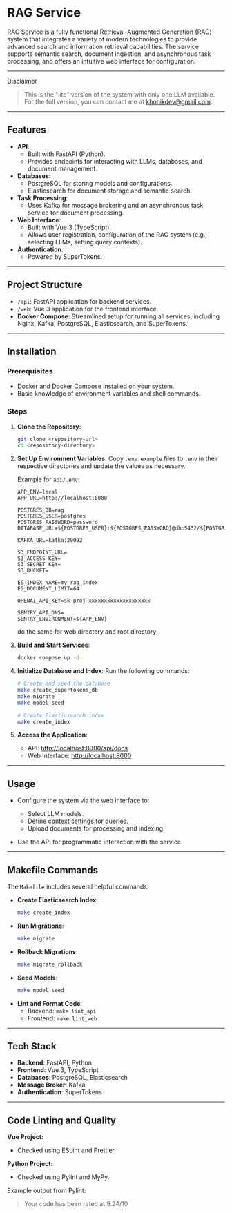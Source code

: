 # RAG Service

RAG Service is a fully functional Retrieval-Augmented Generation (RAG) system that integrates a variety of modern
technologies to provide advanced search and information retrieval capabilities. The service supports semantic search,
document ingestion, and asynchronous task processing, and offers an intuitive web interface for configuration.

---

Disclaimer
> This is the "lite" version of the system with only one LLM available. For the full version, you can contact me at khonikdev@gmail.com.
---

## Features

- **API**:
    - Built with FastAPI (Python).
    - Provides endpoints for interacting with LLMs, databases, and document management.
- **Databases**:
    - PostgreSQL for storing models and configurations.
    - Elasticsearch for document storage and semantic search.
- **Task Processing**:
    - Uses Kafka for message brokering and an asynchronous task service for document processing.
- **Web Interface**:
    - Built with Vue 3 (TypeScript).
    - Allows user registration, configuration of the RAG system (e.g., selecting LLMs, setting query contexts).
- **Authentication**:
    - Powered by SuperTokens.

---

## Project Structure

- `/api`: FastAPI application for backend services.
- `/web`: Vue 3 application for the frontend interface.
- **Docker Compose**: Streamlined setup for running all services, including Nginx, Kafka, PostgreSQL, Elasticsearch, and
  SuperTokens.

---

## Installation

### Prerequisites

- Docker and Docker Compose installed on your system.
- Basic knowledge of environment variables and shell commands.

### Steps

1. **Clone the Repository**:
   ```bash
   git clone <repository-url>
   cd <repository-directory>
   ```

2. **Set Up Environment Variables**:
   Copy `.env.example` files to `.env` in their respective directories and update the values as necessary.

   Example for `api/.env`:
   ```env
   APP_ENV=local
   APP_URL=http://localhost:8000

   POSTGRES_DB=rag
   POSTGRES_USER=postgres
   POSTGRES_PASSWORD=password
   DATABASE_URL=${POSTGRES_USER}:${POSTGRES_PASSWORD}@db:5432/${POSTGRES_DB}

   KAFKA_URL=kafka:29092

   S3_ENDPOINT_URL=
   S3_ACCESS_KEY=
   S3_SECRET_KEY=
   S3_BUCKET=

   ES_INDEX_NAME=my_rag_index
   ES_DOCUMENT_LIMIT=64

   OPENAI_API_KEY=sk-proj-xxxxxxxxxxxxxxxxxxxx

   SENTRY_API_DNS=
   SENTRY_ENVIRONMENT=${APP_ENV}
   ```

   do the same for web directory and root directory


3. **Build and Start Services**:
   ```bash
   docker compose up -d
   ```

4. **Initialize Database and Index**:
   Run the following commands:
   ```bash
   # Create and seed the database
   make create_supertokens_db
   make migrate
   make model_seed

   # Create Elasticsearch index
   make create_index
   ```

5. **Access the Application**:
    - API: [http://localhost:8000/api/docs](http://localhost:8000/api/docs)
    - Web Interface: [http://localhost:8000](http://localhost:8000)

---

## Usage

- Configure the system via the web interface to:
    - Select LLM models.
    - Define context settings for queries.
    - Upload documents for processing and indexing.

- Use the API for programmatic interaction with the service.

---

## Makefile Commands

The `Makefile` includes several helpful commands:

- **Create Elasticsearch Index**:
  ```bash
  make create_index
  ```
- **Run Migrations**:
  ```bash
  make migrate
  ```
- **Rollback Migrations**:
  ```bash
  make migrate_rollback
  ```
- **Seed Models**:
  ```bash
  make model_seed
  ```
- **Lint and Format Code**:
    - Backend: `make lint_api`
    - Frontend: `make lint_web`

---

## Tech Stack

- **Backend**: FastAPI, Python
- **Frontend**: Vue 3, TypeScript
- **Databases**: PostgreSQL, Elasticsearch
- **Message Broker**: Kafka
- **Authentication**: SuperTokens

---

## Code Linting and Quality

**Vue Project:**

- Checked using ESLint and Prettier.

**Python Project:**

- Checked using Pylint and MyPy.

Example output from Pylint:
> Your code has been rated at 9.24/10 